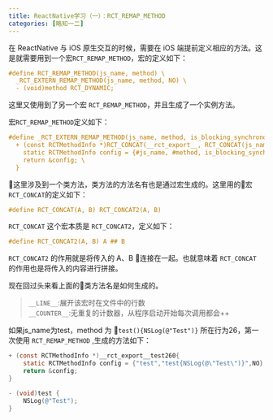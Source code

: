 ```yaml
---
title: ReactNative学习（一）：RCT_REMAP_METHOD
categories: [略知一二]
---
```


在 ReactNative 与 iOS 原生交互的时候，需要在 iOS 端提前定义相应的方法。这是就需要用到一个宏`RCT_REMAP_METHOD`，宏的定义如下：


```objective-c
#define RCT_REMAP_METHOD(js_name, method) \
  _RCT_EXTERN_REMAP_METHOD(js_name, method, NO) \
  - (void)method RCT_DYNAMIC;
```

这里又使用到了另一个宏 `RCT_REMAP_METHOD`，并且生成了一个实例方法。

宏`RCT_REMAP_METHOD`定义如下：

```objective-c
#define _RCT_EXTERN_REMAP_METHOD(js_name, method, is_blocking_synchronous_method) \
  + (const RCTMethodInfo *)RCT_CONCAT(__rct_export__, RCT_CONCAT(js_name, RCT_CONCAT(__LINE__, __COUNTER__))) { \
    static RCTMethodInfo config = {#js_name, #method, is_blocking_synchronous_method}; \
    return &config; \
  }
```

这里涉及到一个类方法，类方法的方法名有也是通过宏生成的。这里用的宏`RCT_CONCAT`的定义如下：

```objective-c
#define RCT_CONCAT(A, B) RCT_CONCAT2(A, B)
```

`RCT_CONCAT` 这个宏本质是 `RCT_CONCAT2`，定义如下：

```objective-c
#define RCT_CONCAT2(A, B) A ## B
```

`RCT_CONCAT2` 的作用就是将传入的 A、B 连接在一起。也就意味着 `RCT_CONCAT` 的作用也是将传入的内容进行拼接。

现在回过头来看上面的类方法名是如何生成的。

>`__LINE__`:展开该宏时在文件中的行数  
`__COUNTER__`:无重复的计数器，从程序启动开始每次调用都会++

如果js_name为test，method 为 `test(){NSLog(@"Test")}` 所在行为26，第一次使用 `RCT_REMAP_METHOD` ,生成的方法如下：

```objective-c
+ (const RCTMethodInfo *)__rct_export__test260{
    static RCTMethodInfo config = {"test","test{NSLog(@\"Test\")}",NO};
    return &config;
}

- (void)test {
    NSLog(@"Test");
}
 ```



